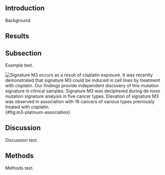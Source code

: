 Introduction
------------

Background.

Results
-------

## Subsection

Example text.

![**Signature M3 occurs as a result of cisplatin exposure.** It was recently demonstrated that signature M3 could be induced in cell lines by treatment with cisplatin. Our findings provide independent discovery of this mutation signature in clinical samples. Signature M3 was deciphered during *de novo* mutation signature analysis in five cancer types. Elevation of signature M3 was observed in association with 16 cancers of various types previously treated with cisplatin.](figures/platinum_m3-1.png){#fig:m3-platinum-association}

Discussion
----------

Discussion text.


Methods
-------

Methods text.
